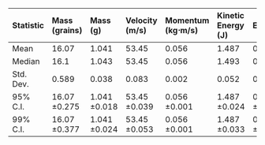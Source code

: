 | Statistic   | Mass (grains)   | Mass (g)     | Velocity (m/s)   | Momentum (kg⋅m/s)   | Kinetic Energy (J)   | Efficiency   |
|:------------|:----------------|:-------------|:-----------------|:--------------------|:---------------------|:-------------|
| Mean        | 16.07           | 1.041        | 53.45            | 0.056               | 1.487                | 0.106        |
| Median      | 16.1            | 1.043        | 53.45            | 0.056               | 1.493                | 0.107        |
| Std. Dev.   | 0.589           | 0.038        | 0.083            | 0.002               | 0.052                | 0.004        |
| 95% C.I.    | 16.07 ±0.275    | 1.041 ±0.018 | 53.45 ±0.039     | 0.056 ±0.001        | 1.487 ±0.024         | 0.106 ±0.002 |
| 99% C.I.    | 16.07 ±0.377    | 1.041 ±0.024 | 53.45 ±0.053     | 0.056 ±0.001        | 1.487 ±0.033         | 0.106 ±0.002 |